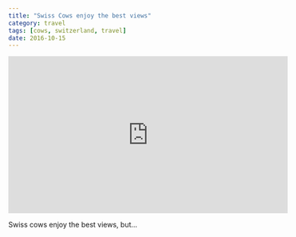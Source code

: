 ```yaml
---
title: "Swiss Cows enjoy the best views"
category: travel
tags: [cows, switzerland, travel]
date: 2016-10-15
---
```


<iframe 
	width="560" height="315" 
	src="https://www.youtube.com/watch?v=CfPlzT083J0"
	frameborder="0" allowfullscreen>
</iframe>

Swiss cows enjoy the best views, but...
